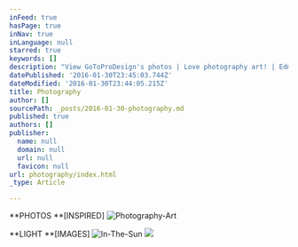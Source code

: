```yaml
---
inFeed: true
hasPage: true
inNav: true
inLanguage: null
starred: true
keywords: []
description: "View GoToProDesign's photos | Love photography art! | Edmonton, Alberta commission photography and productions by Ry"
datePublished: '2016-01-30T23:45:03.744Z'
dateModified: '2016-01-30T23:44:05.215Z'
title: Photography
author: []
sourcePath: _posts/2016-01-30-photography.md
published: true
authors: []
publisher:
  name: null
  domain: null
  url: null
  favicon: null
url: photography/index.html
_type: Article

---
```

**PHOTOS **\[INSPIRED\]
![Photography-Art](https://the-grid-user-content.s3-us-west-2.amazonaws.com/07e7e244-1954-4c7a-a25b-bbea82d28e22.jpg)

**LIGHT **\[IMAGES\]
![In-The-Sun](https://s3-us-west-2.amazonaws.com/the-grid-img/p/7f682763b58303ff917fbae69550ac5c283af205.jpg)
![](https://the-grid-user-content.s3-us-west-2.amazonaws.com/3d156298-4174-4ffd-a039-73541bbb5896.jpg)